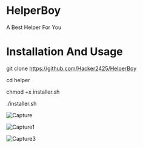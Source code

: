 # HelperBoy
A Best Helper For You

# Installation And Usage 

git clone https://github.com/Hacker2425/HelperBoy


cd helper


chmod +x installer.sh


./installer.sh

![Capture](https://user-images.githubusercontent.com/90233850/156866696-df9332b7-dd29-43ad-b093-ad9ee057374e.PNG)

![Capture1](https://user-images.githubusercontent.com/90233850/156866732-b1abc594-7865-4442-b7c4-50e27222ea30.PNG)

![Capture3](https://user-images.githubusercontent.com/90233850/156866769-a9f351d2-403a-4479-b3c2-0d3514a0e219.PNG)

